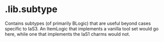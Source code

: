# .lib.subtype

Contains subtypes (of primarily BLogic) that are useful beyond cases specific to IaS3.
An ItemLogic that implements a vanilla tool set would go here,
while one that implements the IaS1 charms would not.